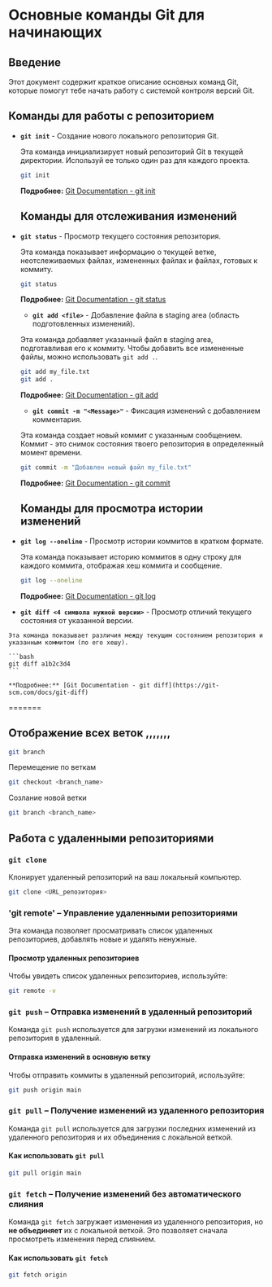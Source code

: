 # Основные команды Git для начинающих

## Введение

Этот документ содержит краткое описание основных команд Git, которые помогут тебе начать работу с системой контроля версий Git.

## Команды для работы с репозиторием

*   **`git init`** - Создание нового локального репозитория Git.

    Эта команда инициализирует новый репозиторий Git в текущей директории. Используй ее только один раз для каждого проекта.

    ```bash
    git init
    ```

    **Подробнее:** [Git Documentation - git init](https://git-scm.com/docs/git-init)

    ## Команды для отслеживания изменений

*   **`git status`** - Просмотр текущего состояния репозитория.

    Эта команда показывает информацию о текущей ветке, неотслеживаемых файлах, измененных файлах и файлах, готовых к коммиту.

    ```bash
    git status
    ```

    **Подробнее:** [Git Documentation - git status](https://git-scm.com/docs/git-status)

    *   **`git add <file>`** - Добавление файла в staging area (область подготовленных изменений).

    Эта команда добавляет указанный файл в staging area, подготавливая его к коммиту. Чтобы добавить все измененные файлы, можно использовать `git add .`.

    ```bash
    git add my_file.txt
    git add .
    ```

    **Подробнее:** [Git Documentation - git add](https://git-scm.com/docs/git-add)

    *   **`git commit -m "<Message>"`** - Фиксация изменений с добавлением комментария.

    Эта команда создает новый коммит с указанным сообщением. Коммит - это снимок состояния твоего репозитория в определенный момент времени.

    ```bash
    git commit -m "Добавлен новый файл my_file.txt"
    ```

    **Подробнее:** [Git Documentation - git commit](https://git-scm.com/docs/git-commit)

    ## Команды для просмотра истории изменений

*   **`git log --oneline`** - Просмотр истории коммитов в кратком формате.

    Эта команда показывает историю коммитов в одну строку для каждого коммита, отображая хеш коммита и сообщение.

    ```bash
    git log --oneline
    ```

    **Подробнее:** [Git Documentation - git log](https://git-scm.com/docs/git-log)

 *   **`git diff <4 символа нужной версии>`** - Просмотр отличий текущего состояния от указанной версии.

    Эта команда показывает различия между текущим состоянием репозитория и указанным коммитом (по его хешу).

    ```bash
    git diff a1b2c3d4
    ```

    **Подробнее:** [Git Documentation - git diff](https://git-scm.com/docs/git-diff)
    
=======
## Отображение всех веток ,,,,,,,

```bash
git branch
```

Перемещение по веткам

```bash
git checkout <branch_name>
```

Созлание новой ветки

```bash
git branch <branch_name>
```

## Работа с удаленными репозиториями

### `git clone`

Клонирует удаленный репозиторий на ваш локальный компьютер.

```bash
git clone <URL_репозитория>
```

### **'git remote'** – Управление удаленными репозиториями

Эта команда позволяет просматривать список удаленных репозиториев, добавлять новые и удалять ненужные.  

#### **Просмотр удаленных репозиториев**

Чтобы увидеть список удаленных репозиториев, используйте:

```bash
git remote -v
```

### **`git push`** – Отправка изменений в удаленный репозиторий

Команда `git push` используется для загрузки изменений из локального репозитория в удаленный.  

#### **Отправка изменений в основную ветку**

Чтобы отправить коммиты в удаленный репозиторий, используйте:

```bash
git push origin main
```

### **`git pull`** – Получение изменений из удаленного репозитория

Команда `git pull` используется для загрузки последних изменений из удаленного репозитория и их объединения с локальной веткой.

#### **Как использовать `git pull`**

```bash
git pull origin main
```

### **`git fetch`** – Получение изменений без автоматического слияния

Команда `git fetch` загружает изменения из удаленного репозитория, но **не объединяет** их с локальной веткой. Это позволяет сначала просмотреть изменения перед слиянием.

#### **Как использовать `git fetch`**

```bash
git fetch origin
```
